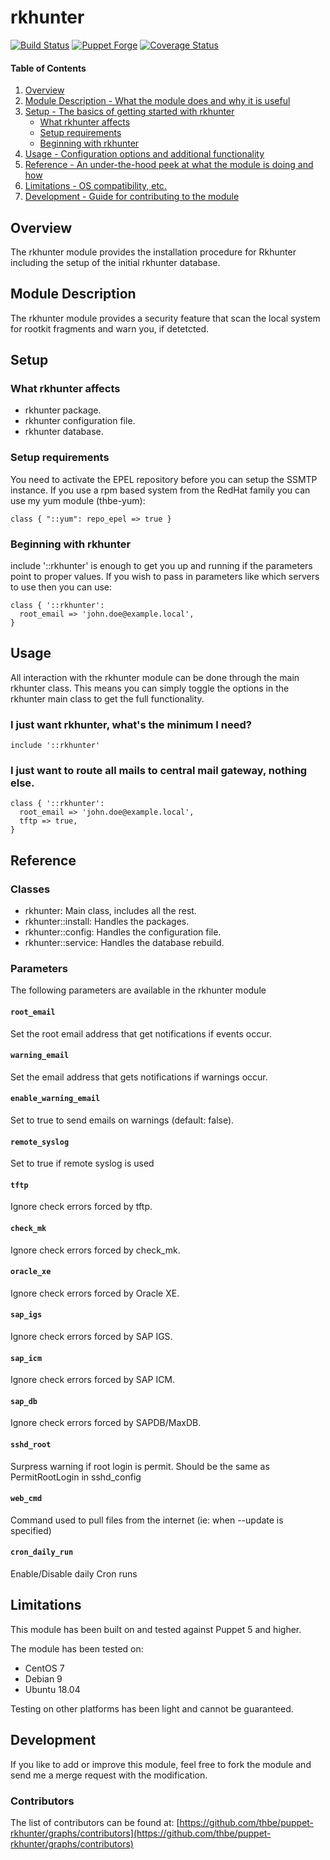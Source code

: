 # rkhunter

[![Build Status](https://travis-ci.org/thbe/puppet-rkhunter.png?branch=master)](https://travis-ci.org/thbe/puppet-rkhunter)
[![Puppet Forge](https://img.shields.io/puppetforge/v/thbe/rkhunter.svg)](https://forge.puppetlabs.com/thbe/rkhunter)
[![Coverage Status](https://coveralls.io/repos/thbe/puppet-rkhunter/badge.svg?branch=master&service=github)](https://coveralls.io/github/thbe/puppet-rkhunter?branch=master)

#### Table of Contents

1. [Overview](#overview)
2. [Module Description - What the module does and why it is useful](#module-description)
3. [Setup - The basics of getting started with rkhunter](#setup)
    * [What rkhunter affects](#what-rkhunter-affects)
    * [Setup requirements](#setup-requirements)
    * [Beginning with rkhunter](#beginning-with-rkhunter)
4. [Usage - Configuration options and additional functionality](#usage)
5. [Reference - An under-the-hood peek at what the module is doing and how](#reference)
5. [Limitations - OS compatibility, etc.](#limitations)
6. [Development - Guide for contributing to the module](#development)


## Overview

The rkhunter module provides the installation procedure for Rkhunter including the setup of
the initial rkhunter database.

## Module Description

The rkhunter module provides a security feature that scan the local system for
rootkit fragments and warn you, if detetcted.


## Setup

### What rkhunter affects

* rkhunter package.
* rkhunter configuration file.
* rkhunter database.

### Setup requirements

You need to activate the EPEL repository before you can setup the SSMTP instance.
If you use a rpm based system from the RedHat family you can use my yum module (thbe-yum):

```puppet
class { "::yum": repo_epel => true }
```

### Beginning with rkhunter

include '::rkhunter' is enough to get you up and running if the parameters point to
proper values. If you wish to pass in parameters like which servers to use then you
can use:

```puppet
class { '::rkhunter':
  root_email => 'john.doe@example.local',
}
```

## Usage

All interaction with the rkhunter module can be done through the main rkhunter class.
This means you can simply toggle the options in the rkhunter main class to get the full
functionality.

### I just want rkhunter, what's the minimum I need?

```puppet
include '::rkhunter'
```

### I just want to route all mails to central mail gateway, nothing else.

```puppet
class { '::rkhunter':
  root_email => 'john.doe@example.local',
  tftp => true,
}
```

## Reference

### Classes

* rkhunter: Main class, includes all the rest.
* rkhunter::install: Handles the packages.
* rkhunter::config: Handles the configuration file.
* rkhunter::service: Handles the database rebuild.

### Parameters

The following parameters are available in the rkhunter module

#### `root_email`

Set the root email address that get notifications if events occur.

#### `warning_email`

Set the email address that gets notifications if warnings occur.

#### `enable_warning_email`

Set to true to send emails on warnings (default: false).

#### `remote_syslog`
Set to true if remote syslog is used

#### `tftp`

Ignore check errors forced by tftp.

#### `check_mk`

Ignore check errors forced by check_mk.

#### `oracle_xe`

Ignore check errors forced by Oracle XE.

#### `sap_igs`

Ignore check errors forced by SAP IGS.

#### `sap_icm`

Ignore check errors forced by SAP ICM.

#### `sap_db`

Ignore check errors forced by SAPDB/MaxDB.

#### `sshd_root`

Surpress warning if root login is permit.
Should be the same as PermitRootLogin in sshd_config

#### `web_cmd`

Command used to pull files from the internet (ie: when --update is specified)

#### `cron_daily_run`

Enable/Disable daily Cron runs

## Limitations

This module has been built on and tested against Puppet 5 and higher.

The module has been tested on:

* CentOS 7
* Debian 9
* Ubuntu 18.04

Testing on other platforms has been light and cannot be guaranteed.

## Development

If you like to add or improve this module, feel free to fork the module and send
me a merge request with the modification.

### Contributors

The list of contributors can be found at: [https://github.com/thbe/puppet-rkhunter/graphs/contributors](https://github.com/thbe/puppet-rkhunter/graphs/contributors)
